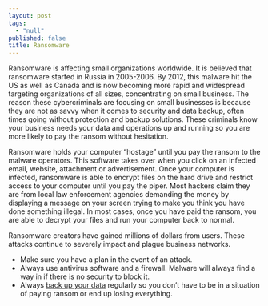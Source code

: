 ```yaml
---
layout: post
tags: 
  - "null"
published: false
title: Ransomware
---
```



Ransomware is affecting small organizations worldwide. It is believed that ransomware started in Russia in 2005-2006.  By 2012, this malware hit the US as well as Canada and is now becoming more rapid and widespread targeting organizations of all sizes, concentrating on small business.  The reason these cybercriminals are focusing on small businesses is because they are not as savvy when it comes to security and data backup, often times going without protection and backup solutions.  These criminals know your business needs your data and operations up and running so you are more likely to pay the ransom without hesitation.

Ransomware holds your computer “hostage” until you pay the ransom to the malware operators. This software takes over when you click on an infected email, website, attachment or advertisement. Once your computer is infected, ransomware is able to encrypt files on the hard drive and restrict access to your computer until you pay the piper.  Most hackers claim they are from local law enforcement agencies demanding the money by displaying a message on your screen trying to make you think you have done something illegal.  In most cases, once you have paid the ransom, you are able to decrypt your files and run your computer back to normal.
 
Ransomware creators have gained millions of dollars from users.  These attacks continue to severely impact and plague business networks.  

- Make sure you have a plan in the event of an attack.
- Always use antivirus software and a firewall.  Malware will always find a way in if there is no security to block it. 
- Always [back up your data](http://blog.metiix.com/2015/11/03/cloud-backup/ "Metiix Cloud Backup") regularly so you don’t have to be in a situation of paying ransom or end up losing everything.
